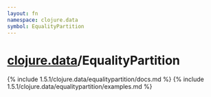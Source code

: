 ```yaml
---
layout: fn
namespace: clojure.data
symbol: EqualityPartition
---
```


# [clojure.data](../)/EqualityPartition

{% include 1.5.1/clojure.data/equalitypartition/docs.md %}
{% include 1.5.1/clojure.data/equalitypartition/examples.md %}

